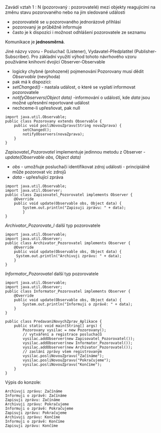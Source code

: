 Zavádí vztah 1 : N (pozorovaný : pozorovatelé) mezi objekty reagujícími na změnu stavu pozorovaného nebo na jím sledované události
- pozorovatelé se u pozorovaného jednorázově přihlásí
- pozorovaný je průběžně informuje
- často je k dispozici i možnost odhlášení pozorovatele ze seznamu

Komunikace je **jednosměrná**.

Jiné názvy vzoru - Posluchač (Listener), Vydavatel\-Předplatitel (Publisher-Subscriber).
Pro základní využití výhod tohoto návrhového vzoru používáme knihovní dvojici Observer-Observable
- logicky chybné (prohozené) pojmenování
Pozorovany musí dědit _Observable_ (nevýhoda)
- pak má k dispozici:
 - _setChanged()_ - nastala událost, o které se vyplatí informovat pozorovatele
 - _notifyObservers(Object data)_ \-informování o událostí, kde _data_ jsou možné upřesnění reportované událost
  - nechceme\-li upřesňovat, pak null

```
import java.util.Observable;
public class Pozorovany extends Observable {
    public void posliNovouZpravu(String novaZprava) {
        setChanged();
        notifyObservers(novaZprava);
    }
}
```

_Zapisovatel\_Pozorovatel_ implementuje jedinnou metodu z Observer - _update(Observable obs, Object data)_
- _obs -_ umožňuje posluchači identifikovat zdroj události - principiálně může pozorovat víc zdrojů
- _data_ - upřesňující zpráva

```
import java.util.Observable;
import java.util.Observer;
public class Zapisovatel_Pozorovatel implements Observer {
    @Override
    public void update(Observable obs, Object data) {
        System.out.println("Zapisuji zprávu: " + data);
        }
}
```

_Archivator\_Pozorovate\_l_ další typ pozorovatele

```
import java.util.Observable;
import java.util.Observer;
public class Archivator_Pozorovatel implements Observer {
    @Override
    public void update(Observable obs, Object data) {
     System.out.println("Archivuji zprávu: " + data);
    }
}

```

_Informator\_Pozorovatel_ další typ pozorovatele

```
import java.util.Observable;
import java.util.Observer;
public class Informator_Pozorovatel implements Observer {
    @Override
    public void update(Observable obs, Object data) {
        System.out.println("Informuji o zprávě: " + data);
    }
}

```

```
public class PredavaniNovychZprav_Aplikace {
    public static void main(String[] args) {
        Pozorovany vysilac = new Pozorovany();
        // vytváření a registrace posluchačů
        vysilac.addObserver(new Zapisovatel_Pozorovatel());
        vysilac.addObserver(new Informator_Pozorovatel());
        vysilac.addObserver(new Archivator_Pozorovatel());
        // zaslání zprávy všem registrovaným
        vysilac.posliNovouZpravu("Začínáme");
        vysilac.posliNovouZpravu("Pokračujeme");
        vysilac.posliNovouZpravu("Končíme");
    }
}

```

Výpis do konzole:

```
Archivuji zprávu: Začínáme
Informuji o zprávě: Začínáme
Zapisuji zprávu: Začínáme
Archivuji zprávu: Pokračujeme
Informuji o zprávě: Pokračujeme
Zapisuji zprávu: Pokračujeme
Archivuji zprávu: Končíme
Informuji o zprávě: Končíme
Zapisuji zprávu: Končíme

```
